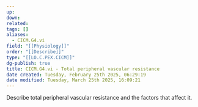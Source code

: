 ```yaml
---
up: 
down: 
related: 
tags: []
aliases:
  - CICM.G4.vi
field: "[[Physiology]]"
order: "[[Describe]]"
type: "[[LO.C.PEX.CICM]]"
dg-publish: true
title: CICM.G4.vi - Total peripheral vascular resistance
date created: Tuesday, February 25th 2025, 06:29:19
date modified: Tuesday, March 25th 2025, 16:09:21
---
```


Describe total peripheral vascular resistance and the factors that affect it.

